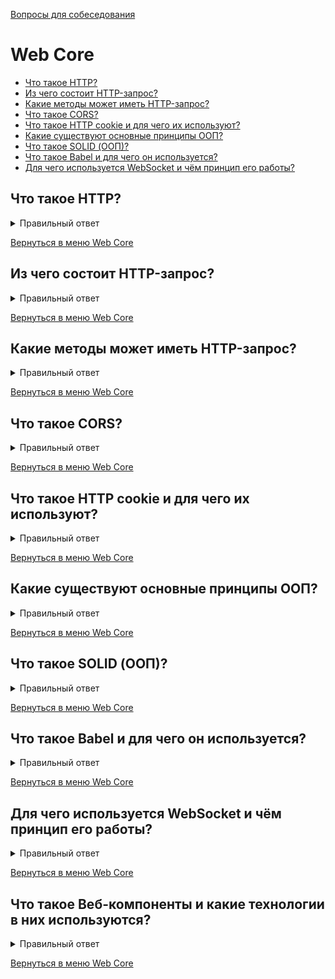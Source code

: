 [Вопросы для собеседования](README.md)

# Web Core

+ [Что такое HTTP?](#Что-такое-HTTP)
+ [Из чего состоит HTTP-запрос?](#Из-чего-состоит-HTTP-запрос)
+ [Какие методы может иметь HTTP-запрос?](#Какие-методы-может-иметь-HTTP-запрос)
+ [Что такое CORS?](#Что-такое-CORS)
+ [Что такое HTTP cookie и для чего их используют?](#Что-такое-HTTP-cookie-и-для-чего-их-используют)
+ [Какие существуют основные принципы ООП?](#Какие-существуют-основные-принципы-ООП)
+ [Что такое SOLID (ООП)?](#Что-такое-SOLID-ООП)
+ [Что такое Babel и для чего он используется?](#Что-такое-Babel-и-для-чего-он-используется)
+ [Для чего используется WebSocket и чём принцип его работы?](#Для-чего-используется-WebSocket-и-чём-принцип-его-работы)

## Что такое HTTP?

<details> 
  <summary>Правильный ответ</summary>

Протокол передачи гипертекста (Hypertext Transfer Protocol - HTTP) - это прикладной протокол для передачи гипертекстовых документов, таких как HTML. Он создан для связи между веб-браузерами и веб-серверами, хотя в принципе HTTP может использоваться и для других целей. Протокол следует классической клиент-серверной модели, когда клиент открывает соединение для создания запроса, а затем ждет ответа. HTTP - это протокол без сохранения состояния, то есть сервер не сохраняет никаких данных (состояние) между двумя парами "запрос-ответ". Несмотря на то, что HTTP основан на TCP/IP, он также может использовать любой другой протокол транспортного уровня с гарантированной доставкой.  

Ниже перечислены общие функции, управляемые с HTTP:  

**Кэш**. Сервер может инструктировать прокси и клиенты: что и как долго кэшировать. Клиент может инструктировать прокси промежуточных кэшей игнорировать хранимые документы.  

**Ослабление ограничений источника**. Для предотвращения шпионских и других, нарушающих приватность, вторжений, веб-браузер обчеспечивает строгое разделеление между веб-сайтами. Только страницы из того же источника могут получить доступ к информации на веб-странице. Хотя такие ограничение нагружают сервер, заголовки HTTP могут ослабить строгое разделение на стороне сервера, позволяя документу стать частью информации с различных доменов (по причинам безопасности).  

**Аутентификация**. Некоторые страницы доступны только специальным пользователям. Базовая аутентификация может предоставляться через HTTP, либо через использование заголовка WWW-Authenticate и подобных ему, либо с помощью настройки спецсессии, используя куки.  

**Прокси и тунелирование**. Серверы и/или клиенты часто располагаются в интранете, и скрывают свои истинные IP-адреса от других. HTTP запросы идут через прокси для пересечения этого сетевого барьера. Не все прокси -- HTTP прокси. SOCKS-протокол, например, оперирует на более низком уровне. Другие, как, например, ftp, могут быть обработаны этими прокси.  

**Сессии**. Использование HTTP кук позволяет связать запрос с состоянием на сервере. Это создает сессию, хотя ядро HTTP -- протокол без состояния. Это полезно не только для корзин в интернет-магазинах, но также для любых сайтов, позволяющих пользователю настроить выход.
</details>

[Вернуться в меню Web Core](#web-core)

## Из чего состоит HTTP-запрос?

<details> 
  <summary>Правильный ответ</summary>

![Ответ](https://camo.githubusercontent.com/13a7d5786c2b4d8db63189ccc353aa040b98bf27996df6fe1a2032c756b19e57/68747470733a2f2f7777772e636c6f756434792e72752f75706c6f61642f6d656469616c6962726172792f3463322f797438626a34307131726832326e7a6b64687563316b683173657174683333672f322e6a7067)

</details>

[Вернуться в меню Web Core](#web-core)

## Какие методы может иметь HTTP-запрос?

<details> 
  <summary>Правильный ответ</summary>

HTTP определяет множество методов запроса, которые указывают, какое желаемое действие выполнится для данного ресурса. Несмотря на то, что их названия могут быть существительными, эти методы запроса иногда называются HTTP глаголами. Каждый реализует свою семантику, но каждая группа команд разделяет общие свойства: так, методы могут быть безопасными, идемпотентными или кэшируемыми.  


- **GET** запрашивает представление ресурса. Запросы с использованием этого метода могут только извлекать данные.  

- **HEAD** запрашивает ресурс так же, как и метод GET, но без тела ответа.  

- **POST** используется для отправки сущностей к определённому ресурсу. Часто вызывает изменение состояния или какие-то побочные эффекты на сервере.  

- **PUT** заменяет все текущие представления ресурса данными запроса.   

- **DELETE** удаляет указанный ресурс.   

- **CONNECT** устанавливает "туннель" к серверу, определённому по ресурсу.   

- **OPTIONS** используется для описания параметров соединения с ресурсом.   

- **TRACE** выполняет вызов возвращаемого тестового сообщения с ресурса.  

- **PATCH** используется для частичного изменения ресурса.
</details>

[Вернуться в меню Web Core](#web-core)

## Что такое CORS?

<details> 
  <summary>Правильный ответ</summary>

Cross-Origin Resource Sharing (CORS) — механизм, использующий дополнительные HTTP-заголовки, чтобы дать возможность агенту пользователя получать разрешения на доступ к выбранным ресурсам с сервера на источнике (домене), отличном от того, что сайт использует в данный момент. Говорят, что агент пользователя делает запрос с другого источника (cross-origin HTTP request), если источник текущего документа отличается от запрашиваемого ресурса доменом, протоколом или портом.  

В целях безопасности браузеры ограничивают cross-origin запросы, инициируемые скриптами. Например, XMLHttpRequest и Fetch API следуют политике одного источника (same-origin policy). Это значит, что web-приложения, использующие такие API, могут запрашивать HTTP-ресурсы только с того домена, с которого были загружены, пока не будут использованы CORS-заголовки.
</details>

[Вернуться в меню Web Core](#web-core)

##  Что такое HTTP cookie и для чего их используют?

<details> 
  <summary>Правильный ответ</summary>
  
HTTP cookie (web cookie, cookie браузера) - это небольшой фрагмент данных, отправляемый сервером на браузер пользователя, который тот может сохранить и отсылать обратно с новым запросом к данному серверу. Это, в частности, позволяет узнать, с одного ли браузера пришли оба запроса (например, для аутентификации пользователя). Они запоминают информацию о состоянии для протокола HTTP, который сам по себе этого делать не умеет.  

Cookie используются, главным образом, для:  

- Управления сеансом (логины, корзины для виртуальных покупок)  
- Персонализации (пользовательские предпочтения)  
- Мониторинга (отслеживания поведения пользователя)  

Получив HTTP-запрос, вместе с откликом сервер может отправить заголовок Set-Cookie с ответом. Cookie обычно запоминаются браузером и посылаются в значении заголовка HTTP Cookie с каждым новым запросом к одному и тому же серверу. Можно задать срок действия cookie, а также срок его жизни, после которого cookie не будет отправляться. Также можно указать ограничения на путь и домен, то есть указать, в течении какого времени и к какому сайту оно отсылается.  

Куки можно создавать через JavaScript при помощи свойства Document.cookie. Если флаг HttpOnly не установлен, то и доступ к существующим cookies можно получить через JavaScript.

```javascript
  document.cookie = "yummy_cookie=choco"; 
  document.cookie = "tasty_cookie=strawberry";
  ```
</details>

[Вернуться в меню Web Core](#web-core)

## Какие существуют основные принципы ООП?

<details> 
  <summary>Правильный ответ</summary>
  
- Абстракция — отделение концепции от ее экземпляра;  
- Полиморфизм — реализация задач одной и той же идеи разными способами;  
- Наследование — способность объекта или класса базироваться на другом объекте или классе. Это главный механизм для повторного использования кода. Наследственное отношение классов четко определяет их иерархию;  
- Инкапсуляция — размещение одного объекта или класса внутри другого для разграничения доступа к ним.
</details>

[Вернуться в меню Web Core](#web-core)

## Что такое SOLID (ООП)?

<details> 
  <summary>Правильный ответ</summary>

SOLID (сокр. от англ. single responsibility, open-closed, Liskov substitution, interface segregation и dependency inversion) в программировании — мнемонический акроним, введённый Майклом Фэзерсом (Michael Feathers) для первых пяти принципов, названных Робертом Мартином в начале 2000-х, которые означали пять основных принципов объектно-ориентированного программирования и проектирования. Принципы SOLID — это руководства, которые также могут применяться во время работы над существующим программным обеспечением для его улучшения - например для удаления «дурно пахнущего кода».  

Избавиться от "признаков плохого проекта" помогают следующие пять принципов SOLID:  
- **S** - Принцип единственной ответственности (The Single Responsibility Principle) каждый класс выполняет лишь одну задачу.  
- **O** - Принцип открытости/закрытости (The Open Closed Principle) «программные сущности должны быть открыты для расширения, но закрыты для модификации»  
- **L** - Принцип подстановки Барбары Лисков (The Liskov Substitution Principle) «объекты в программе должны быть заменяемыми на экземпляры их подтипов без изменения правильности выполнения программы.» См. также контрактное программирование. Наследующий класс должен дополнять, а не изменять базовый.  
- **I** - Принцип разделения интерфейса (The Interface Segregation Principle) «много интерфейсов, специально предназначенных для клиентов, лучше, чем один интерфейс общего назначения»  
- **D** - Принцип инверсии зависимостей (The Dependency Inversion Principle) «Зависимость на Абстракциях. Нет зависимости на что-то конкретное»
</details>

[Вернуться в меню Web Core](#web-core)

## Что такое Babel и для чего он используется?

<details> 
  <summary>Правильный ответ</summary>

Babel.JS – это транспайлер, переписывающий код на ES-2015 в код на предыдущем стандарте ES5.    

Обычно Babel.JS работает на сервере в составе системы сборки JS-кода (например webpack или brunch) и автоматически переписывает весь код в ES5.

Настройка такой конвертации тривиальна, единственно – нужно поднять саму систему сборки, а добавить к ней Babel легко, плагины есть к любой из них.

Конфигурация Babel прописывается в файле babel.config.js, либо в .babelrc для настроек одного пакета, а также в package.json или .babelrc.js

Пример конфига в babel.config.js:
```javascript
  module.exports = function (api) {
    api.cache(true);

    const presets = [ ... ];
    const plugins = [ ... ];

    return {
      presets,
      plugins
    };
  }
  ```
</details>

[Вернуться в меню Web Core](#web-core)

## Для чего используется WebSocket и чём принцип его работы?

<details> 
  <summary>Правильный ответ</summary>

Протокол WebSocket («веб-сокет»), описанный в спецификации RFC 6455, обеспечивает возможность обмена данными между браузером и сервером через постоянное соединение. Данные передаются по нему в обоих направлениях в виде «пакетов», без разрыва соединения и дополнительных HTTP-запросов.  

Чтобы открыть веб-сокет-соединение, нам нужно создать объект new WebSocket, указав в url-адресе специальный протокол ws: 
```javascript
let socket = new WebSocket("ws://javascript.info");
  ```

Как только объект WebSocket создан, мы должны слушать его события. Их всего 4:  
- **open** – соединение установлено,  
- **message** – получены данные,  
- **error** – ошибка,  
- **close** – соединение закрыто.  

Вот пример:
```javascript
  let socket = new WebSocket("wss://javascript.info/article/websocket/demo/hello");
  
  socket.onopen = function(e) {
    alert("[open] Соединение установлено");
    alert("Отправляем данные на сервер");
    socket.send("Меня зовут Джон");
  };
  
  socket.onmessage = function(event) {
    alert(`[message] Данные получены с сервера: ${event.data}`);
  };
  
  socket.onclose = function(event) {
    if (event.wasClean) {
      alert(`[close] Соединение закрыто чисто, код=${event.code} причина=${event.reason}`);
    } else {
      // например, сервер убил процесс или сеть недоступна
      // обычно в этом случае event.code 1006
      alert('[close] Соединение прервано');
    }
  };
  
  socket.onerror = function(error) {
    alert(`[error] ${error.message}`);
  };
  ```
  Вызов socket.send(body) принимает body в виде строки или любом бинарном формате включая Blob, ArrayBuffer и другие. Дополнительных настроек не требуется, просто отправляем в любом формате. При получении данных, текст всегда поступает в виде строки. А для бинарных данных мы можем выбрать один из двух форматов: Blob или ArrayBuffer.
</details>

[Вернуться в меню Web Core](#web-core)

## Что такое Веб-компоненты и какие технологии в них используются?

<details> 
  <summary>Правильный ответ</summary>

Веб-компоненты — технология, которая позволяет создавать многократно используемые компоненты в веб-документах и веб-приложениях. Веб-компоненты поддерживаются веб-браузерами напрямую и не требуют дополнительных библиотек для работы.  

Веб-компоненты включают четыре технологии, каждая из которых может использоваться отдельно от других:
- Custom Elements — API для создания собственных HTML элементов.
- HTML Templates — тег `template` позволяет реализовывать изолированные DOM-элементы.
- Shadow DOM — изолирует DOM и стили в разных элементах.
- HTML Imports — импорт HTML документов.
</details>

[Вернуться в меню Web Core](#web-core)
